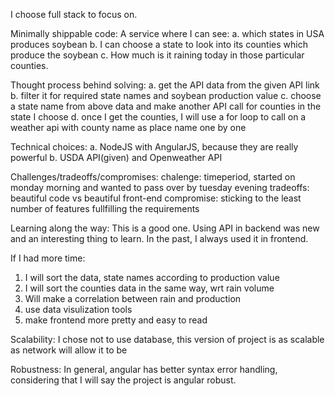 I choose full stack to focus on.

Minimally shippable code: A service where I can see:
a. which states in USA produces soybean
b. I can choose a state to look into its counties which produce the soybean
c. How much is it raining today in those particular counties.

Thought process behind solving:
a. get the API data from the given API link
b. filter it for required state names and soybean production value
c. choose a state name from above data and make another API call for counties in the state I choose
d. once I get the counties, I will use a for loop to call on a weather api with county name as place name one by one 

Technical choices:
a. NodeJS with AngularJS, because they are really powerful
b. USDA API(given) and Openweather API

Challenges/tradeoffs/compromises:
chalenge: timeperiod, started on monday morning and wanted to pass over by tuesday evening
tradeoffs: beautiful code vs beautiful front-end
compromise: sticking to the least number of features fullfilling the requirements

Learning along the way:
This is a good one. Using API in backend was new and an interesting thing to learn. In the past, I always used it in frontend.

If I had more time:
1. I will sort the data, state names according to production value
2. I will sort the counties data in the same way, wrt rain volume
3. Will make a correlation between rain and production
4. use data visulization tools 
5. make frontend more pretty and easy to read

Scalability:
I chose not to use database, this version of project is as scalable as network will allow it to be

Robustness:
In general, angular has better syntax error handling, considering that I will say the project is angular robust.
